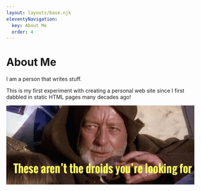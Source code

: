```yaml
---
layout: layouts/base.njk
eleventyNavigation:
  key: About Me
  order: 4
---
```

# About Me

I am a person that writes stuff.

This is my first experiment with creating a personal web site since I first dabbled in static HTML pages many decades ago!

![These are not the droids you are looking for](notthedroids.png)